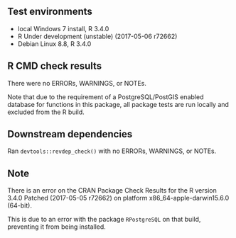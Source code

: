 ## Test environments
* local Windows 7 install, R 3.4.0
* R Under development (unstable) (2017-05-06 r72662)
* Debian Linux 8.8, R 3.4.0

## R CMD check results
There were no ERRORs, WARNINGS, or NOTEs.

Note that due to the requirement of a PostgreSQL/PostGIS enabled database for functions in this package, all package tests are run locally and excluded from the R build.

## Downstream dependencies
Ran `devtools::revdep_check()` with no ERRORs, WARNINGS, or NOTEs.

## Note

There is an error on the CRAN Package Check Results for the R version 3.4.0 Patched (2017-05-05 r72662) on platform x86_64-apple-darwin15.6.0 (64-bit).

This is due to an error with the package `RPostgreSQL` on that build, preventing it from being installed.